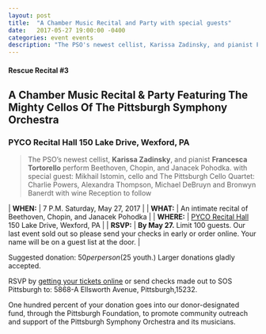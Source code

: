 ```yaml
---
layout: post
title:  "A Chamber Music Recital and Party with special guests"
date:   2017-05-27 19:00:00 -0400
categories: event events
description: "The PSO's newest cellist, Karissa Zadinsky, and pianist Francesca Tortorello perform Beethoven, Chopin, and Janacek Pohodka"
---
```


#### Rescue Recital  #3
## A Chamber Music Recital & Party Featuring The Mighty Cellos Of The Pittsburgh Symphony Orchestra
### PYCO Recital Hall 150 Lake Drive, Wexford, PA

> The PSO’s newest cellist, __Karissa Zadinsky__, and pianist __Francesca Tortorello__ perform Beethoven, Chopin, and Janacek Pohodka.
> with special guest: Mikhail Istomin, cello 
> and The Pittsburgh Cello Quartet: Charlie Powers, Alexandra Thompson, Michael DeBruyn and Bronwyn Banerdt 
> with wine Reception to follow


| __WHEN:__  | 7 P.M. Saturday, May 27, 2017  |
| __WHAT:__  | An intimate recital of Beethoven, Chopin, and Janacek Pohodka  |
| __WHERE:__  | [PYCO Recital Hall](http://www.pycoschoolofmusic.com) 150 Lake Drive, Wexford, PA  |
| __RSVP:__  | __By May 27.__ Limit 100 guests. Our last event sold out so please send your checks in early or order online. Your name will be on a guest list at the door. |  

Suggested donation: $50 per person ($25 youth.) Larger donations gladly accepted.

RSVP by [getting your tickets online](https://squareup.com/store/save-our-symphony-pittsburgh) or send checks made out to SOS Pittsburgh to: 5868-A Ellsworth Avenue, Pittsburgh,15232.

One hundred percent of your donation goes into our donor-designated fund, through the Pittsburgh Foundation, to promote community outreach and support of the Pittsburgh Symphony Orchestra and its musicians.
